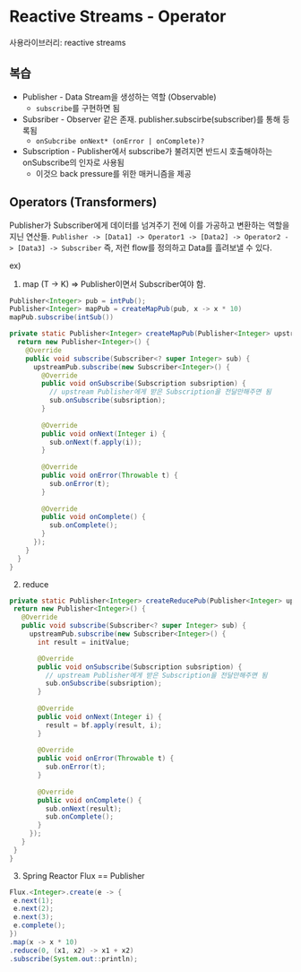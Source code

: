 # Reactive Streams - Operator
사용라이브러리: reactive streams

## 복습
* Publisher - Data Stream을 생성하는 역할 (Observable)
  * `subscribe`를 구현하면 됨
* Subsriber - Observer 같은 존재. publisher.subscirbe(subscriber)를 통해 등록됨
  * `onSubcribe onNext* (onError | onComplete)?`
* Subscription - Publisher에서 subscribe가 불려지면 반드시 호출해야하는 onSubscribe의 인자로 사용됨
  * 이것으 back pressure를 위한 매커니즘을 제공
  
## Operators (Transformers)
Publisher가 Subscriber에게 데이터를 넘겨주기 전에 이를 가공하고 변환하는 역할을 지닌 연산들.
`Publisher -> [Data1] -> Operator1 -> [Data2] -> Operator2 -> [Data3] -> Subscriber`
즉, 저런 flow를 정의하고 Data를 흘려보낼 수 있다.

ex)
1. map (T -> K) => Publisher이면서 Subscriber여야 함.
  ```java
  Publisher<Integer> pub = intPub();
  Publisher<Integer> mapPub = createMapPub(pub, x -> x * 10)
  mapPub.subscribe(intSub())
  ```
  
  ```java
  private static Publisher<Integer> createMapPub(Publisher<Integer> upstreamPub, Function<Integer, Integer> f) {
    return new Publisher<Integer>() {
      @Override
      public void subscribe(Subscriber<? super Integer> sub) {
        upstreamPub.subscribe(new Subscriber<Integer>() {
          @Override
          public void onSubscribe(Subscription subsription) {
            // upstream Publisher에게 받은 Subscription을 전달만해주면 됨
            sub.onSubscribe(subsription);
          }
          
          @Override
          public void onNext(Integer i) {
            sub.onNext(f.apply(i));
          }
          
          @Override
          public void onError(Throwable t) {
            sub.onError(t);
          }
          
          @Override
          public void onComplete() {
            sub.onComplete();
          }
        });
      }
    }
  }
  ```
  
  2. reduce
   ```java
   private static Publisher<Integer> createReducePub(Publisher<Integer> upstreamPub, final int initValue, final BiFunction<Integer, Integer, Integer> bf) {
    return new Publisher<Integer>() {
      @Override
      public void subscribe(Subscriber<? super Integer> sub) {
        upstreamPub.subscribe(new Subscriber<Integer>() {
          int result = initValue;      
  
          @Override
          public void onSubscribe(Subscription subsription) {
            // upstream Publisher에게 받은 Subscription을 전달만해주면 됨
            sub.onSubscribe(subsription);
          }
          
          @Override
          public void onNext(Integer i) {
            result = bf.apply(result, i);
          }
          
          @Override
          public void onError(Throwable t) {
            sub.onError(t);
          }
          
          @Override
          public void onComplete() {
            sub.onNext(result);
            sub.onComplete();
          }
        });
      }
    }
  }
   ```

3. Spring Reactor Flux == Publisher
 ```java
 Flux.<Integer>.create(e -> {
  e.next(1);
  e.next(2);
  e.next(3);
  e.complete();
 })
 .map(x -> x * 10)
 .reduce(0, (x1, x2) -> x1 + x2)
 .subscribe(System.out::println);
 ```
